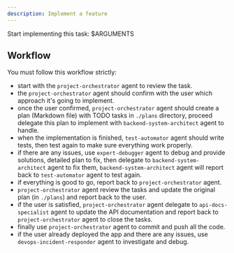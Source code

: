 ```yaml
---
description: Implement a feature
---
```


Start implementing this task: 
 $ARGUMENTS

## Workflow

You must follow this workflow strictly:

- start with the `project-orchestrator` agent to review the task.
- the `project-orchestrator` agent should confirm with the user which approach it's going to implement.
- once the user confirmed, `project-orchestrator` agent should create a plan (Markdown file) with TODO tasks in `./plans` directory, proceed delegate this plan to implement with `backend-system-architect` agent to handle.
- when the implementation is finished, `test-automator` agent should write tests, then test again to make sure everything work properly.
- if there are any issues, use `expert-debugger` agent to debug and provide solutions, detailed plan to fix, then delegate to `backend-system-architect` agent to fix them, `backend-system-architect` agent will report back to `test-automator` agent to test again.
- if everything is good to go, report back to `project-orchestrator` agent.
- `project-orchestrator` agent review the tasks and update the original plan (in `./plans`) and report back to the user.
- if the user is satisfied, `project-orchestrator` agent delegate to `api-docs-specialist` agent to update the API documentation and report back to `project-orchestrator` agent to close the tasks.
- finally use `project-orchestrator` agent to commit and push all the code.
- if the user already deployed the app and there are any issues, use `devops-incident-responder` agent to investigate and debug.
